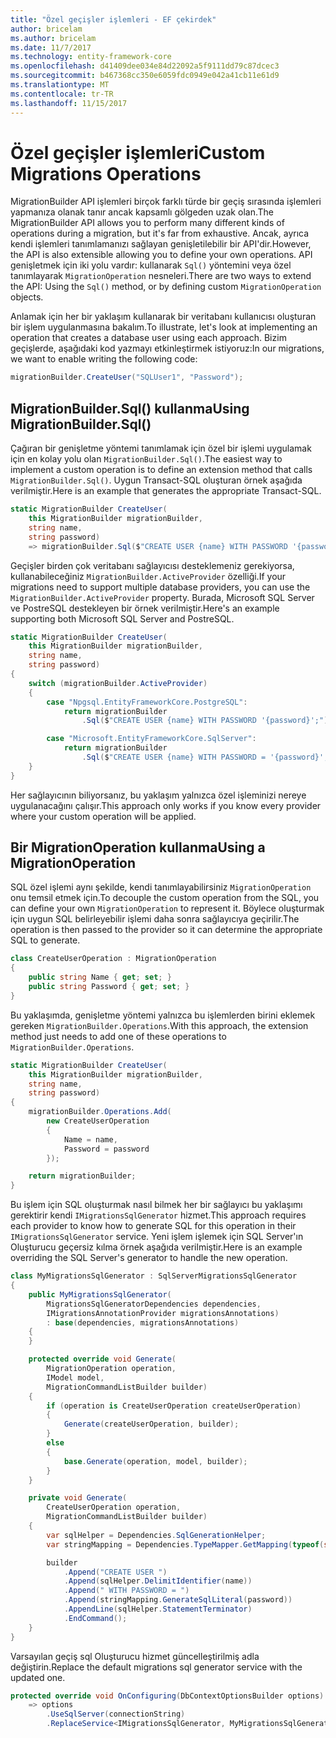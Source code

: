 ```yaml
---
title: "Özel geçişler işlemleri - EF çekirdek"
author: bricelam
ms.author: bricelam
ms.date: 11/7/2017
ms.technology: entity-framework-core
ms.openlocfilehash: d41409dee034e84d22092a5f9111dd79c87dcec3
ms.sourcegitcommit: b467368cc350e6059fdc0949e042a41cb11e61d9
ms.translationtype: MT
ms.contentlocale: tr-TR
ms.lasthandoff: 11/15/2017
---
```

<a name="custom-migrations-operations"></a><span data-ttu-id="f4823-102">Özel geçişler işlemleri</span><span class="sxs-lookup"><span data-stu-id="f4823-102">Custom Migrations Operations</span></span>
============================
<span data-ttu-id="f4823-103">MigrationBuilder API işlemleri birçok farklı türde bir geçiş sırasında işlemleri yapmanıza olanak tanır ancak kapsamlı gölgeden uzak olan.</span><span class="sxs-lookup"><span data-stu-id="f4823-103">The MigrationBuilder API allows you to perform many different kinds of operations during a migration, but it's far from exhaustive.</span></span> <span data-ttu-id="f4823-104">Ancak, ayrıca kendi işlemleri tanımlamanızı sağlayan genişletilebilir bir API'dir.</span><span class="sxs-lookup"><span data-stu-id="f4823-104">However, the API is also extensible allowing you to define your own operations.</span></span> <span data-ttu-id="f4823-105">API genişletmek için iki yolu vardır: kullanarak `Sql()` yöntemini veya özel tanımlayarak `MigrationOperation` nesneleri.</span><span class="sxs-lookup"><span data-stu-id="f4823-105">There are two ways to extend the API: Using the `Sql()` method, or by defining custom `MigrationOperation` objects.</span></span>

<span data-ttu-id="f4823-106">Anlamak için her bir yaklaşım kullanarak bir veritabanı kullanıcısı oluşturan bir işlem uygulanmasına bakalım.</span><span class="sxs-lookup"><span data-stu-id="f4823-106">To illustrate, let's look at implementing an operation that creates a database user using each approach.</span></span> <span data-ttu-id="f4823-107">Bizim geçişlerde, aşağıdaki kod yazmayı etkinleştirmek istiyoruz:</span><span class="sxs-lookup"><span data-stu-id="f4823-107">In our migrations, we want to enable writing the following code:</span></span>

``` csharp
migrationBuilder.CreateUser("SQLUser1", "Password");
```

<a name="using-migrationbuildersql"></a><span data-ttu-id="f4823-108">MigrationBuilder.Sql() kullanma</span><span class="sxs-lookup"><span data-stu-id="f4823-108">Using MigrationBuilder.Sql()</span></span>
----------------------------
<span data-ttu-id="f4823-109">Çağıran bir genişletme yöntemi tanımlamak için özel bir işlemi uygulamak için en kolay yolu olan `MigrationBuilder.Sql()`.</span><span class="sxs-lookup"><span data-stu-id="f4823-109">The easiest way to implement a custom operation is to define an extension method that calls `MigrationBuilder.Sql()`.</span></span>
<span data-ttu-id="f4823-110">Uygun Transact-SQL oluşturan örnek aşağıda verilmiştir.</span><span class="sxs-lookup"><span data-stu-id="f4823-110">Here is an example that generates the appropriate Transact-SQL.</span></span>

``` csharp
static MigrationBuilder CreateUser(
    this MigrationBuilder migrationBuilder,
    string name,
    string password)
    => migrationBuilder.Sql($"CREATE USER {name} WITH PASSWORD '{password}';");
```

<span data-ttu-id="f4823-111">Geçişler birden çok veritabanı sağlayıcısı desteklemeniz gerekiyorsa, kullanabileceğiniz `MigrationBuilder.ActiveProvider` özelliği.</span><span class="sxs-lookup"><span data-stu-id="f4823-111">If your migrations need to support multiple database providers, you can use the `MigrationBuilder.ActiveProvider` property.</span></span> <span data-ttu-id="f4823-112">Burada, Microsoft SQL Server ve PostreSQL destekleyen bir örnek verilmiştir.</span><span class="sxs-lookup"><span data-stu-id="f4823-112">Here's an example supporting both Microsoft SQL Server and PostreSQL.</span></span>

``` csharp
static MigrationBuilder CreateUser(
    this MigrationBuilder migrationBuilder,
    string name,
    string password)
{
    switch (migrationBuilder.ActiveProvider)
    {
        case "Npgsql.EntityFrameworkCore.PostgreSQL":
            return migrationBuilder
                .Sql($"CREATE USER {name} WITH PASSWORD '{password}';");

        case "Microsoft.EntityFrameworkCore.SqlServer":
            return migrationBuilder
                .Sql($"CREATE USER {name} WITH PASSWORD = '{password}';");
    }
}
```

<span data-ttu-id="f4823-113">Her sağlayıcının biliyorsanız, bu yaklaşım yalnızca özel işleminizi nereye uygulanacağını çalışır.</span><span class="sxs-lookup"><span data-stu-id="f4823-113">This approach only works if you know every provider where your custom operation will be applied.</span></span>

<a name="using-a-migrationoperation"></a><span data-ttu-id="f4823-114">Bir MigrationOperation kullanma</span><span class="sxs-lookup"><span data-stu-id="f4823-114">Using a MigrationOperation</span></span>
---------------------------
<span data-ttu-id="f4823-115">SQL özel işlemi aynı şekilde, kendi tanımlayabilirsiniz `MigrationOperation` onu temsil etmek için.</span><span class="sxs-lookup"><span data-stu-id="f4823-115">To decouple the custom operation from the SQL, you can define your own `MigrationOperation` to represent it.</span></span> <span data-ttu-id="f4823-116">Böylece oluşturmak için uygun SQL belirleyebilir işlemi daha sonra sağlayıcıya geçirilir.</span><span class="sxs-lookup"><span data-stu-id="f4823-116">The operation is then passed to the provider so it can determine the appropriate SQL to generate.</span></span>

``` csharp
class CreateUserOperation : MigrationOperation
{
    public string Name { get; set; }
    public string Password { get; set; }
}
```

<span data-ttu-id="f4823-117">Bu yaklaşımda, genişletme yöntemi yalnızca bu işlemlerden birini eklemek gereken `MigrationBuilder.Operations`.</span><span class="sxs-lookup"><span data-stu-id="f4823-117">With this approach, the extension method just needs to add one of these operations to `MigrationBuilder.Operations`.</span></span>

``` csharp
static MigrationBuilder CreateUser(
    this MigrationBuilder migrationBuilder,
    string name,
    string password)
{
    migrationBuilder.Operations.Add(
        new CreateUserOperation
        {
            Name = name,
            Password = password
        });

    return migrationBuilder;
}
```

<span data-ttu-id="f4823-118">Bu işlem için SQL oluşturmak nasıl bilmek her bir sağlayıcı bu yaklaşımı gerektirir kendi `IMigrationsSqlGenerator` hizmet.</span><span class="sxs-lookup"><span data-stu-id="f4823-118">This approach requires each provider to know how to generate SQL for this operation in their `IMigrationsSqlGenerator` service.</span></span> <span data-ttu-id="f4823-119">Yeni işlem işlemek için SQL Server'ın Oluşturucu geçersiz kılma örnek aşağıda verilmiştir.</span><span class="sxs-lookup"><span data-stu-id="f4823-119">Here is an example overriding the SQL Server's generator to handle the new operation.</span></span>

``` csharp
class MyMigrationsSqlGenerator : SqlServerMigrationsSqlGenerator
{
    public MyMigrationsSqlGenerator(
        MigrationsSqlGeneratorDependencies dependencies,
        IMigrationsAnnotationProvider migrationsAnnotations)
        : base(dependencies, migrationsAnnotations)
    {
    }

    protected override void Generate(
        MigrationOperation operation,
        IModel model,
        MigrationCommandListBuilder builder)
    {
        if (operation is CreateUserOperation createUserOperation)
        {
            Generate(createUserOperation, builder);
        }
        else
        {
            base.Generate(operation, model, builder);
        }
    }

    private void Generate(
        CreateUserOperation operation,
        MigrationCommandListBuilder builder)
    {
        var sqlHelper = Dependencies.SqlGenerationHelper;
        var stringMapping = Dependencies.TypeMapper.GetMapping(typeof(string));

        builder
            .Append("CREATE USER ")
            .Append(sqlHelper.DelimitIdentifier(name))
            .Append(" WITH PASSWORD = ")
            .Append(stringMapping.GenerateSqlLiteral(password))
            .AppendLine(sqlHelper.StatementTerminator)
            .EndCommand();
    }
}
```

<span data-ttu-id="f4823-120">Varsayılan geçiş sql Oluşturucu hizmet güncelleştirilmiş adla değiştirin.</span><span class="sxs-lookup"><span data-stu-id="f4823-120">Replace the default migrations sql generator service with the updated one.</span></span>

``` csharp
protected override void OnConfiguring(DbContextOptionsBuilder options)
    => options
        .UseSqlServer(connectionString)
        .ReplaceService<IMigrationsSqlGenerator, MyMigrationsSqlGenerator>();
```
